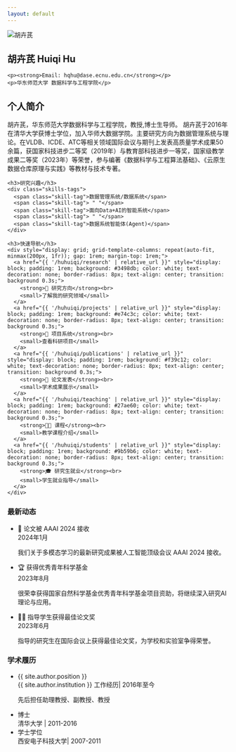 ```yaml
---
layout: default
---
```


<div class="profile-section">
  <div class="profile-image">
    <img src="{{ '/assets/images/profile.JPEG' | relative_url }}" alt="胡卉芪" />
    <h2>胡卉芪 Huiqi Hu</h2>

    <p><strong>Email: hqhu@dase.ecnu.edu.cn</strong></p>
    <p>华东师范大学 数据科学与工程学院</p>
  </div>
  
  <div class="profile-info">
    <h2>个人简介</h2>
    <p>
      胡卉芪，华东师范大学数据科学与工程学院，教授,博士生导师。 胡卉芪于2016年在清华大学获博士学位，加入华师大数据学院。主要研究方向为数据管理系统与理论。在VLDB、ICDE、ATC等相关领域国际会议与期刊上发表高质量学术成果50余篇，获国家科技进步二等奖（2019年）与教育部科技进步一等奖，国家级教学成果二等奖（2023年）等荣誉，参与编著《数据科学与工程算法基础》、《云原生数据仓库原理与实践》等教材与技术专著。
    </p>
    

    <h3>研究兴趣</h3>
    <div class="skills-tags">
      <span class="skill-tag">数据管理系统/数据系统</span>
      <span class="skill-tag"> " "</span>
      <span class="skill-tag">面向Data+AI的智能系统</span>
      <span class="skill-tag"> " "</span>
      <span class="skill-tag">数据系统智能体(Agent)</span>
    </div>

    <h3>快速导航</h3>
    <div style="display: grid; grid-template-columns: repeat(auto-fit, minmax(200px, 1fr)); gap: 1rem; margin-top: 1rem;">
      <a href="{{ '/huhuiqi/research' | relative_url }}" style="display: block; padding: 1rem; background: #3498db; color: white; text-decoration: none; border-radius: 8px; text-align: center; transition: background 0.3s;">
        <strong>🔬 研究方向</strong><br>
        <small>了解我的研究领域</small>
      </a>
      <a href="{{ '/huhuiqi/projects' | relative_url }}" style="display: block; padding: 1rem; background: #e74c3c; color: white; text-decoration: none; border-radius: 8px; text-align: center; transition: background 0.3s;">
        <strong>🚀 项目系统</strong><br>
        <small>查看科研项目</small>
      </a>
      <a href="{{ '/huhuiqi/publications' | relative_url }}" style="display: block; padding: 1rem; background: #f39c12; color: white; text-decoration: none; border-radius: 8px; text-align: center; transition: background 0.3s;">
        <strong>📄 论文发表</strong><br>
        <small>学术成果展示</small>
      </a>
      <a href="{{ '/huhuiqi/teaching' | relative_url }}" style="display: block; padding: 1rem; background: #27ae60; color: white; text-decoration: none; border-radius: 8px; text-align: center; transition: background 0.3s;">
        <strong>👨‍🏫 课程</strong><br>
        <small>教学课程介绍</small>
      </a>
      <a href="{{ '/huhuiqi/students' | relative_url }}" style="display: block; padding: 1rem; background: #9b59b6; color: white; text-decoration: none; border-radius: 8px; text-align: center; transition: background 0.3s;">
        <strong>🎓 研究生就业</strong><br>
        <small>学生就业指导</small>
      </a>
    </div>
  </div>
</div>

<div class="content-card">
  <h3>最新动态</h3>
  <ul class="item-list">
    <li>
      <div class="item-title">🎉 论文被 AAAI 2024 接收</div>
      <div class="item-meta">2024年1月</div>
      <p>我们关于多模态学习的最新研究成果被人工智能顶级会议 AAAI 2024 接收。</p>
    </li>
    <li>
      <div class="item-title">🏆 获得优秀青年科学基金</div>
      <div class="item-meta">2023年8月</div>
      <p>很荣幸获得国家自然科学基金优秀青年科学基金项目资助，将继续深入研究AI理论与应用。</p>
    </li>
    <li>
      <div class="item-title">👨‍🎓 指导学生获得最佳论文奖</div>
      <div class="item-meta">2023年6月</div>
      <p>指导的研究生在国际会议上获得最佳论文奖，为学校和实验室争得荣誉。</p>
    </li>
  </ul>
</div>

<div class="content-card">
  <h3>学术履历</h3>
  <ul class="item-list">
    <li>
      <div class="item-title">{{ site.author.position }}</div>
      <div class="item-meta">{{ site.author.institution }} 工作经历| 2016年至今</div>
      <p>先后担任助理教授、副教授、教授</p>
    </li>
    <li>
      <div class="item-title">博士</div>
      <div class="item-meta">清华大学 | 2011-2016</div>
    </li>
    <li>
      <div class="item-title">学士学位</div>
      <div class="item-meta">西安电子科技大学| 2007-2011</div>
    </li>
  </ul>
</div>
